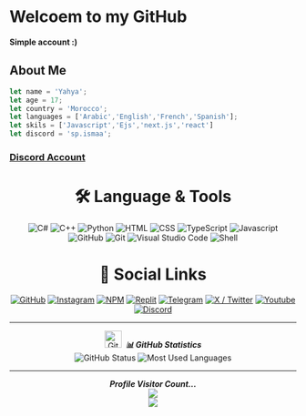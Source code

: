 

# Welcoem to my GitHub
**Simple account :)**
## About Me
```js
let name = 'Yahya';
let age = 17;
let country = 'Morocco';
let languages = ['Arabic','English','French','Spanish'];
let skils = ['Javascript','Ejs','next.js','react']
let discord = 'sp.ismaa';

```
### [Discord Account](https://discord.com/users/345245922151628801)



<div align="center"> <h1 align="center"> 🛠 Language & Tools </h1> </div>

<div align="center">
  <img src="https://imgur.com/KEjLMbm.png" alt="C#" />
  <img src="https://imgur.com/M7clnGu.png" alt="C++" />
  <img src="https://imgur.com/OVq7WwF.png" alt="Python" />
  <img src="https://imgur.com/3KvfKeH.png" alt="HTML" />
  <img src="https://imgur.com/JncbSGq.png" alt="CSS" />
  <img src="https://imgur.com/zw93EwM.png" alt="TypeScript" />
  <img src="https://imgur.com/J6J18Oq.png" alt="Javascript" />
  <img src="https://imgur.com/am2M8Sr.png " alt="GitHub" />
  <img src="https://imgur.com/23o6vBG.png" alt="Git" />
  <img src="https://imgur.com/5GBBmDh.png" alt="Visual Studio Code" />
  <img src="https://imgur.com/7RTXlBW.png" alt="Shell" />
</div>

<div align="center"> <h1 align="center"> 🔗 Social Links </h1> </div>

<div align="center">
  <a href="https://github.com/YahyaDwn"><img src="https://imgur.com/3ODU5lj.png" alt="GitHub" /></a>
  <a href="https://www.instagram.com/yahya_el_mns"><img src="https://imgur.com/n2oyhCP.png" alt="Instagram" /></a>
  <a href="https://www.npmjs.com/"><img src="https://imgur.com/rVt9huZ.png" alt="NPM" /></a>
  <a href="https://replit.com/"><img src="https://imgur.com/RkgoVR3.png" alt="Replit" /></a>
  <a href="https://t.me/"><img src="https://imgur.com/6Y6wmmg.png" alt="Telegram" /></a>
  <a href="https://x.com/yahya_el_mns"><img src="https://imgur.com/1jPpy8l.png" alt="X / Twitter" /></a>
  <a href="https://www.youtube.com/"><img src="https://imgur.com/uYQleGv.png" alt="Youtube" /></a>
  <a href="https://discord.gg/ryCC6TkuWY"><img src="https://imgur.com/Qcg8nxa.png" alt="Discord" /></a>
</div>

<hr>
<p align="center">
<img src="https://media.giphy.com/media/8UHRm5oY4k4FDxq5QG/giphy.gif" width="30px" alt="GitHub-Status"/>&nbsp;<i><b> 📊 GitHub Statistics </b></i><br>
<img src="https://github-readme-stats.vercel.app/api?username=YahyaDwn&count_private=true&show_icons=true&theme=great-gatsby" alt="GitHub Status"/>
<img src = "https://github-readme-stats.vercel.app/api/top-langs/?username=lostgirljourney&show_icons=true&layout=compact&theme=great-gatsby" alt="Most Used Languages">
</p>

<hr>

<p align="center"> 
  <i><b>Profile Visitor Count...</b></i><br>
  <img src="https://raw.githubusercontent.com/saadeghi/saadeghi/master/dino.gif" /><br>
  <img src="https://profile-counter.glitch.me/lostgirljourney/count.svg" />
</p>

